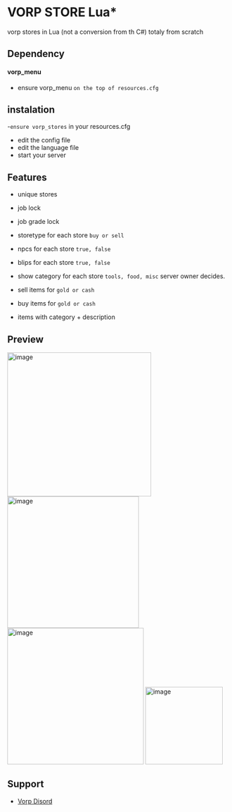 # VORP STORE Lua*

vorp stores in Lua (not a conversion from th C#) totaly from scratch

## Dependency
#### vorp_menu
- ensure vorp_menu `on the top of resources.cfg`

## instalation
-`ensure vorp_stores` in your resources.cfg
- edit the config file
- edit the language file 
- start your server 

## Features
- unique stores
- job lock
- job grade lock
- storetype for each store `buy or sell`
- npcs for each store `true, false`
- blips for each store `true, false`
- show category for each store `tools, food, misc` server owner decides.

- sell items for `gold or cash`
- buy items for `gold or cash`
- items with category + description

## Preview

<img width="327" alt="image" src="https://user-images.githubusercontent.com/87246847/169596794-2f15e055-8b36-4e9d-a038-a94080b600fe.png">
<img width="299" alt="image" src="https://user-images.githubusercontent.com/87246847/169596867-8857a8c5-3f4b-472b-9c06-22e95b22c91a.png">
<img width="310" alt="image" src="https://user-images.githubusercontent.com/87246847/169596908-19b5425d-68d3-4f88-b6a9-03fa8dfecdca.png">
<img width="176" alt="image" src="https://user-images.githubusercontent.com/87246847/169597469-24f22e41-f887-4e6d-bb30-0b632e2a89f2.png">



## Support 
- [Vorp Disord](https://discord.gg/DHGVAbCj7N)
